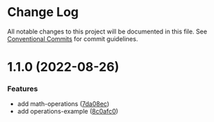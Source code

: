 # Change Log

All notable changes to this project will be documented in this file.
See [Conventional Commits](https://conventionalcommits.org) for commit guidelines.

# 1.1.0 (2022-08-26)


### Features

* add math-operations ([7da08ec](https://github.com/davidalves1/lab-monorepo/commit/7da08ecf6b0c97baf2d401a5e8745c937c6483e0))
* add operations-example ([8c0afc0](https://github.com/davidalves1/lab-monorepo/commit/8c0afc048eb771850a8aa40be783f5c21b0d59d3))
